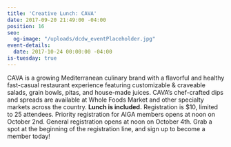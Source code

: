 ```yaml
---
title: 'Creative Lunch: CAVA'
date: 2017-09-20 21:49:00 -04:00
position: 16
seo:
  og-image: "/uploads/dcdw_eventPlaceholder.jpg"
event-details:
  date: 2017-10-24 00:00:00 -04:00
is-tuesday: true
---
```


CAVA is a growing Mediterranean culinary brand with a flavorful and healthy fast-casual restaurant experience featuring customizable &amp; craveable salads, grain bowls, pitas, and house-made juices. CAVA’s chef-crafted dips and spreads are available at Whole Foods Market and other specialty markets across the country. 
**Lunch is included.** Registration is $10, limited to 25 attendees. Priority registration for AIGA members opens at noon on October 2nd. General registration opens at noon on October 4th. Grab a spot at the beginning of the registration line, and sign up to become a member today!